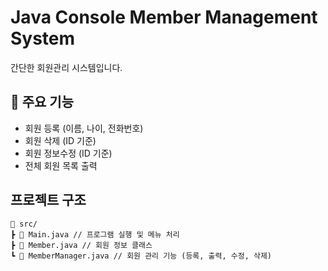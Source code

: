 # Java Console Member Management System

간단한 회원관리 시스템입니다.  

## 📌 주요 기능

- 회원 등록 (이름, 나이, 전화번호)
- 회원 삭제 (ID 기준)
- 회원 정보수정 (ID 기준)
- 전체 회원 목록 출력

## 프로젝트 구조
```
📁 src/
┣ 📄 Main.java // 프로그램 실행 및 메뉴 처리
┣ 📄 Member.java // 회원 정보 클래스
┗ 📄 MemberManager.java // 회원 관리 기능 (등록, 출력, 수정, 삭제)
```
